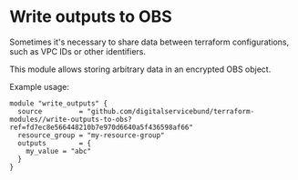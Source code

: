# Write outputs to OBS

Sometimes it's necessary to share data between terraform configurations, such as VPC IDs or other identifiers.

This module allows storing arbitrary data in an encrypted OBS object.

Example usage:

```hcl
module "write_outputs" {
  source         = "github.com/digitalservicebund/terraform-modules//write-outputs-to-obs?ref=fd7ec8e566448210b7e970d6640a5f436598af66"
  resource_group = "my-resource-group"
  outputs        = {
    my_value = "abc"
  }
}
```
